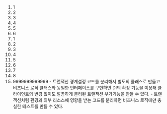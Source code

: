 
1. 1
2. 2
3. 3
4. 4
5. 5
6. 6
  1. 1
  2. 2
  3. 3
  4. 4
  5. 5
  6. 6
  7. 7
  8. 8
  9. 9999999999999
    - 트랜잭션 경계설정 코드를 분리해서 별도의 클래스로 만들고 비즈니스 로직 클래스와 동일한 인터페이스를 구현하면 DI의 확장 기능을 이용해 클라이언트의 변경 없이도 깔끔하게 분리된 트랜잭션 부가기능을 만들 수 있다.
    - 트랜잭션처럼 환경과 외부 리소스에 영향을 받는 코드를 분리하면 비즈니스 로직에만 충실한 테스트를 만들 수 있다.
